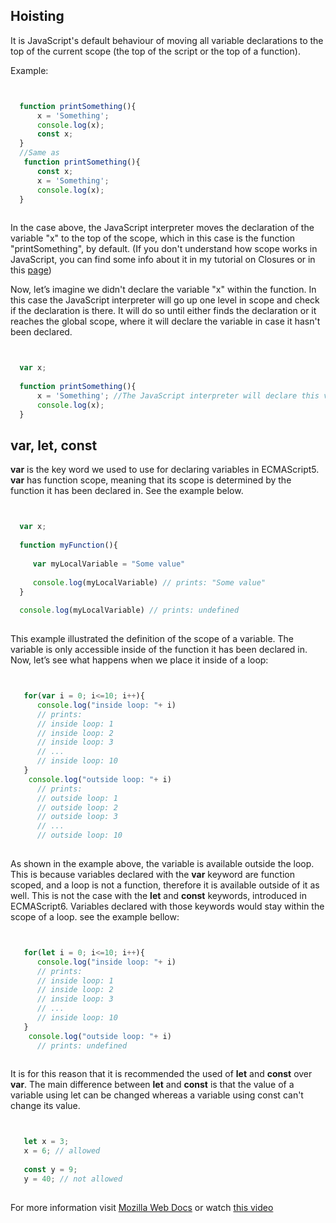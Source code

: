 ## Hoisting

It is JavaScript's default behaviour of moving all variable declarations to the top of the current scope (the top of the script or the top of a function).

Example:
```JavaScript


  function printSomething(){
      x = 'Something';
      console.log(x);
      const x; 
  }
  //Same as
   function printSomething(){
      const x; 
      x = 'Something';
      console.log(x);
  }
  
```
In the case above, the JavaScript interpreter moves the declaration of the variable "x" to the top of the scope, which in this case is the function "printSomething", by default. (If you don't understand how scope works in JavaScript, you can find some info about it in my tutorial on Closures or in this [page](https://www.w3schools.com/js/js_scope.asp))

Now, let’s imagine we didn't declare the variable "x" within the function. In this case the JavaScript interpreter will go up one level in scope and check if the declaration is there. It will do so until either finds the declaration or it reaches the global scope, where it will declare the variable in case it hasn't been declared. 


```JavaScript


  var x;
  
  function printSomething(){
      x = 'Something'; //The JavaScript interpreter will declare this variable in the global scope if we don't declare it inside the function.
      console.log(x);
  }
```

## var, let, const
__var__ is the key word we used to use for declaring variables in ECMAScript5. __var__ has function scope, meaning that its scope is determined by the function it has been declared in. See the example below.

```JavaScript


  var x;
  
  function myFunction(){
     
     var myLocalVariable = "Some value"
     
     console.log(myLocalVariable) // prints: "Some value"
  }
  
  console.log(myLocalVariable) // prints: undefined
  
```
This example illustrated the definition of the scope of a variable. The variable is only accessible inside of the function it has been declared in. Now, let’s see what happens when we place it inside of a loop:

```JavaScript


   for(var i = 0; i<=10; i++){
      console.log("inside loop: "+ i) 
      // prints: 
      // inside loop: 1
      // inside loop: 2
      // inside loop: 3
      // ...
      // inside loop: 10
   }
    console.log("outside loop: "+ i) 
      // prints: 
      // outside loop: 1
      // outside loop: 2
      // outside loop: 3
      // ...
      // outside loop: 10
 
```
As shown in the example above, the variable is available outside the loop. This is because variables declared with the __var__ keyword are function scoped, and a loop is not a function, therefore it is available outside of it as well. This is not the case with the __let__ and __const__ keywords, introduced in ECMAScript6. Variables declared with those keywords would stay within the scope of a loop. see the example bellow:

```JavaScript


   for(let i = 0; i<=10; i++){
      console.log("inside loop: "+ i) 
      // prints: 
      // inside loop: 1
      // inside loop: 2
      // inside loop: 3
      // ...
      // inside loop: 10
   }
    console.log("outside loop: "+ i) 
      // prints: undefined
      
```
It is for this reason that it is recommended the used of __let__ and __const__ over __var__.
The main difference between __let__ and __const__ is that the value of a variable using let can be changed whereas a variable using const can't change its value. 

```JavaScript


   let x = 3;
   x = 6; // allowed
   
   const y = 9;
   y = 40; // not allowed
      
```

For more information visit [Mozilla Web Docs](https://developer.mozilla.org/en-US/docs/Glossary/Hoisting)
or watch [this video](https://www.youtube.com/watch?v=sjyJBL5fkp8)
